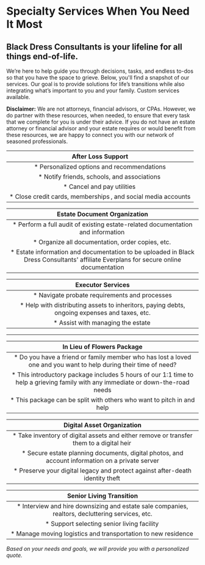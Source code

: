 # Specialty Services When You Need It Most

## Black Dress Consultants is your lifeline for all things end-of-life.

We’re here to help guide you through decisions, tasks, and endless to-dos so that you have the space to grieve. Below, you'll find a snapshot of our services. Our goal is to provide solutions for life’s transitions while also integrating what’s important to you and your family. Custom services available.

**Disclaimer:** We are not attorneys, financial advisors, or CPAs. However, we do partner with these resources, when needed, to ensure that every task that we complete for you is under their advice. If you do not have an estate attorney or financial advisor and your estate requires or would benefit from these resources, we are happy to connect you with our network of seasoned professionals.

| After Loss Support |
| :----------------: |
| * Personalized options and recommendations |
| * Notify friends, schools, and associations |
| * Cancel and pay utilities |
| * Close credit cards, memberships , and social media accounts | 

| Estate Document Organization |
| :--------------------------: |
| * Perform a full audit of existing estate-related documentation and information  |
| * Organize all documentation, order copies, etc. |
| * Estate information and documentation to be uploaded in Black Dress Consultants' affiliate Everplans for secure online documentation |

| Executor Services |
| :---------------: |
| * Navigate probate requirements and processes | 
| * Help with distributing assets to inheritors, paying debts, ongoing expenses and taxes, etc. | 
| * Assist with managing the estate |

---

| In Lieu of Flowers Package |
| :------------------------: |
| * Do you have a friend or family member who has lost a loved one and you want to help during their time of need? | 
| * This introductory package includes 5 hours of our 1:1 time to help a grieving family with any immediate or down-the-road needs | 
| * This package can be split with others who want to pitch in and help |

| Digital Asset Organization |
| :------------------------: |
| * Take inventory of digital assets and either remove or transfer them to a digital heir |
| * Secure estate planning documents, digital photos, and account information on a private server | 
| * Preserve your digital legacy and protect against after-death identity theft |

| Senior Living Transition |
| :----------------------: |
| * Interview and hire downsizing and estate sale companies, realtors, decluttering services, etc. | 
| * Support selecting senior living facility |
| * Manage moving logistics and transportation to new residence |

*Based on your needs and goals, we will provide you with a personalized quote.*
